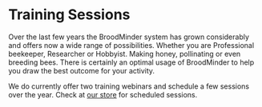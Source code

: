 # Training Sessions

 Over the last few years the BroodMinder system has grown considerably and offers now a wide range of possibilities. Whether you are Professional beekeeper, Researcher or Hobbyist. Making honey, pollinating or even breeding bees. There is certainly an optimal usage of BroodMinder to help you draw the best outcome for your activity. 

 We do currently offer two training webinars and schedule a few sessions over the year. Check at [our store](https://eu.broodminder.com/collections/training) for scheduled sessions.
